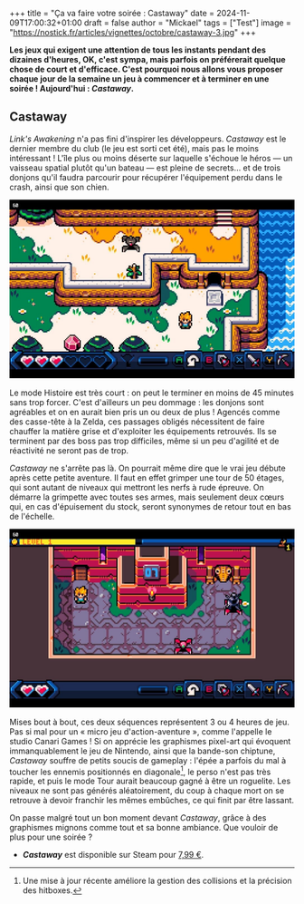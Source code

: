 +++
title = "Ça va faire votre soirée : Castaway"
date = 2024-11-09T17:00:32+01:00
draft = false
author = "Mickael"
tags = ["Test"]
image = "https://nostick.fr/articles/vignettes/octobre/castaway-3.jpg"
+++

**Les jeux qui exigent une attention de tous les instants pendant des dizaines d'heures, OK, c'est sympa, mais parfois on préférerait quelque chose de court et d'efficace. C'est pourquoi nous allons vous proposer chaque jour de la semaine un jeu à commencer et à terminer en une soirée ! Aujourd'hui : *Castaway*.**

## Castaway

*Link's Awakening* n'a pas fini d'inspirer les développeurs. *Castaway* est le dernier membre du club (le jeu est sorti cet été), mais pas le moins intéressant ! L'île plus ou moins déserte sur laquelle s'échoue le héros — un vaisseau spatial plutôt qu'un bateau — est pleine de secrets… et de trois donjons qu'il faudra parcourir pour récupérer l'équipement perdu dans le crash, ainsi que son chien.

![Castaway](castaway-1.jpg "")

Le mode Histoire est très court : on peut le terminer en moins de 45 minutes sans trop forcer. C'est d'ailleurs un peu dommage : les donjons sont agréables et on en aurait bien pris un ou deux de plus ! Agencés comme des casse-tête à la Zelda, ces passages obligés nécessitent de faire chauffer la matière grise et d'exploiter les équipements retrouvés. Ils se terminent par des boss pas trop difficiles, même si un peu d'agilité et de réactivité ne seront pas de trop.

*Castaway* ne s'arrête pas là. On pourrait même dire que le vrai jeu débute après cette petite aventure. Il faut en effet grimper une tour de 50 étages, qui sont autant de niveaux qui mettront les nerfs à rude épreuve. On démarre la grimpette avec toutes ses armes, mais seulement deux cœurs qui, en cas d'épuisement du stock, seront synonymes de retour tout en bas de l'échelle.

![Castaway](castaway-2.jpg "")

Mises bout à bout, ces deux séquences représentent 3 ou 4 heures de jeu. Pas si mal pour un « micro jeu d'action-aventure », comme l'appelle le studio Canari Games ! Si on apprécie les graphismes pixel-art qui évoquent immanquablement le jeu de Nintendo, ainsi que la bande-son chiptune, *Castaway* souffre de petits soucis de gameplay : l'épée a parfois du mal à toucher les ennemis positionnés en diagonale[^1], le perso n'est pas très rapide, et puis le mode Tour aurait beaucoup gagné à être un roguelite. Les niveaux ne sont pas générés aléatoirement, du coup à chaque mort on se retrouve à devoir franchir les mêmes embûches, ce qui finit par être lassant.

On passe malgré tout un bon moment devant *Castaway*, grâce à des graphismes mignons comme tout et sa bonne ambiance. Que vouloir de plus pour une soirée ?

- ***Castaway*** est disponible sur Steam pour [7,99 €](https://store.steampowered.com/app/2564860/Castaway/).

[^1]: Une mise à jour récente améliore la gestion des collisions et la précision des hitboxes.